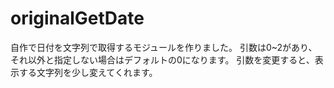 # originalGetDate

自作で日付を文字列で取得するモジュールを作りました。
引数は0~2があり、それ以外と指定しない場合はデフォルトの0になります。
引数を変更すると、表示する文字列を少し変えてくれます。
